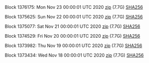 Block 1376175: Mon Nov 23 00:00:01 UTC 2020 [zip](https://dash-bootstrap.ams3.digitaloceanspaces.com/mainnet/2020-11-23/bootstrap.dat.zip) (7.7G) [SHA256](https://dash-bootstrap.ams3.digitaloceanspaces.com/mainnet/2020-11-23/sha256.txt)

Block 1375625: Sun Nov 22 00:00:01 UTC 2020 [zip](https://dash-bootstrap.ams3.digitaloceanspaces.com/mainnet/2020-11-22/bootstrap.dat.zip) (7.7G) [SHA256](https://dash-bootstrap.ams3.digitaloceanspaces.com/mainnet/2020-11-22/sha256.txt)

Block 1375077: Sat Nov 21 00:00:01 UTC 2020 [zip](https://dash-bootstrap.ams3.digitaloceanspaces.com/mainnet/2020-11-21/bootstrap.dat.zip) (7.7G) [SHA256](https://dash-bootstrap.ams3.digitaloceanspaces.com/mainnet/2020-11-21/sha256.txt)

Block 1374529: Fri Nov 20 00:00:01 UTC 2020 [zip](https://dash-bootstrap.ams3.digitaloceanspaces.com/mainnet/2020-11-20/bootstrap.dat.zip) (7.7G) [SHA256](https://dash-bootstrap.ams3.digitaloceanspaces.com/mainnet/2020-11-20/sha256.txt)

Block 1373982: Thu Nov 19 00:00:01 UTC 2020 [zip](https://dash-bootstrap.ams3.digitaloceanspaces.com/mainnet/2020-11-19/bootstrap.dat.zip) (7.7G) [SHA256](https://dash-bootstrap.ams3.digitaloceanspaces.com/mainnet/2020-11-19/sha256.txt)

Block 1373434: Wed Nov 18 00:00:01 UTC 2020 [zip](https://dash-bootstrap.ams3.digitaloceanspaces.com/mainnet/2020-11-18/bootstrap.dat.zip) (7.7G) [SHA256](https://dash-bootstrap.ams3.digitaloceanspaces.com/mainnet/2020-11-18/sha256.txt)
